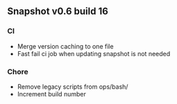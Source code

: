 ## Snapshot v0.6 build 16
### CI
* Merge version caching to one file
* Fast fail ci job when updating snapshot is not needed
### Chore
* Remove legacy scripts from ops/bash/
* Increment build number
